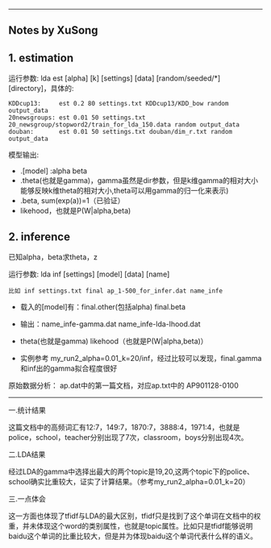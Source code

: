 ---------------------------
Notes by XuSong
---------------------------


## 1. estimation ##

运行参数: lda est [alpha] [k] [settings] [data] [random/seeded/*] [directory]，具体的:

	KDDcup13:     est 0.2 80 settings.txt KDDcup13/KDD_bow random output_data
	20newsgroups: est 0.01 50 settings.txt 20_newsgroup/stopword2/train_for_lda_150.data random output_data
	douban:       est 0.01 50 settings.txt douban/dim_r.txt random output_data

模型输出:

* .[model] :alpha   beta 
* .theta(也就是gamma)，gamma虽然是dir参数，但是k维gamma的相对大小能够反映k维theta的相对大小,theta可以用gamma的归一化来表示)
* .beta, sum(exp(a))=1（已验证）
* likehood，也就是P(W|alpha,beta)
       

## 2. inference ##

已知alpha，beta求theta，z

运行参数: lda inf [settings] [model] [data] [name]

	比如 inf settings.txt final ap_1-500_for_infer.dat name_infe

* 载入的[model]有：final.other(包括alpha)  final.beta
* 输出：name_infe-gamma.dat  name_infe-lda-lhood.dat
* theta(也就是gamma)   likehood（也就是P(W|alpha,beta)）

* 实例参考 my_run2_alpha=0.01_k=20/inf，经过比较可以发现，final.gamma和inf出的gamma拟合程度很好



原始数据分析：
ap.dat中的第一篇文档，对应ap.txt中的<DOCNO> AP901128-0100 </DOCNO> 


------------------------------------------------------------------------

一.统计结果

这篇文档中的高频词汇有12:7，149:7，1870:7，3888:4，1971:4，也就是police，school，teacher分别出现了7次，classroom，boys分别出现4次。

二.LDA结果

经过LDA的gamma中选择出最大的两个topic是19,20,这两个topic下的police、school确实比重较大，证实了计算结果。（参考my_run2_alpha=0.01_k=20）

三.一点体会

这一方面也体现了tfidf与LDA的最大区别，tfidf只是找到了这个单词在文档中的权重，并未体现这个word的类别属性，也就是topic属性。比如只是tfidf能够说明baidu这个单词的比重比较大，但是并为体现baidu这个单词代表什么样的语义。